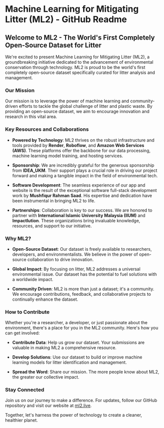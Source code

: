 # Machine Learning for Mitigating Litter (ML2) - GitHub Readme

## Welcome to ML2 - The World's First Completely Open-Source Dataset for Litter

We're excited to present Machine Learning for Mitigating Litter (ML2), a groundbreaking initiative dedicated to the advancement of environmental conservation through technology. ML2 is proud to be the world's first completely open-source dataset specifically curated for litter analysis and management.

### Our Mission

Our mission is to leverage the power of machine learning and community-driven efforts to tackle the global challenge of litter and plastic waste. By providing an open-source dataset, we aim to encourage innovation and research in this vital area.

### Key Resources and Collaborations

- **Powered by Technology**: ML2 thrives on the robust infrastructure and tools provided by **Render**, **Roboflow**, and **Amazon Web Services (AWS)**. These platforms offer the backbone for our data processing, machine learning model training, and hosting services.

- **Sponsorship**: We are incredibly grateful for the generous sponsorship from **IDEA_UKM**. Their support plays a crucial role in driving our project forward and making a tangible impact in the field of environmental tech.

- **Software Development**: The seamless experience of our app and website is the result of the exceptional software full-stack development work by **Mushfiqur Rahman Saad**. His expertise and dedication have been instrumental in bringing ML2 to life.

- **Partnerships**: Collaboration is key to our success. We are honored to partner with **International Islamic University Malaysia (IIUM)** and **Impactlution**. These organizations bring invaluable knowledge, resources, and support to our initiative.

### Why ML2?

- **Open-Source Dataset**: Our dataset is freely available to researchers, developers, and environmentalists. We believe in the power of open-source collaboration to drive innovation.

- **Global Impact**: By focusing on litter, ML2 addresses a universal environmental issue. Our dataset has the potential to fuel solutions with a worldwide impact.

- **Community Driven**: ML2 is more than just a dataset; it's a community. We encourage contributions, feedback, and collaborative projects to continually enhance the dataset.

### How to Contribute

Whether you're a researcher, a developer, or just passionate about the environment, there's a place for you in the ML2 community. Here's how you can get involved:

- **Contribute Data**: Help us grow our dataset. Your submissions are valuable in making ML2 a comprehensive resource.

- **Develop Solutions**: Use our dataset to build or improve machine learning models for litter identification and management.

- **Spread the Word**: Share our mission. The more people know about ML2, the greater our collective impact.

### Stay Connected

Join us on our journey to make a difference. For updates, follow our GitHub repository and visit our website at [ml2.live](http://ml2.live).

Together, let's harness the power of technology to create a cleaner, healthier planet.
